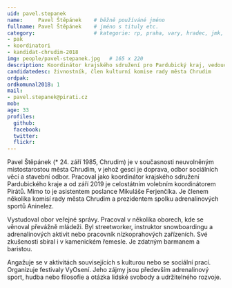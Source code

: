 ```yaml
---
uid: pavel.stepanek
name:     Pavel Štěpánek  	# běžně používáné jméno
fullname: Pavel Štěpánek  	# jméno s tituly etc.
category:                 	# kategorie: rp, praha, vary, hradec, jmk, senat
- pak
- koordinatori
- kandidat-chrudim-2018
img: people/pavel-stepanek.jpg   # 165 x 220
description: Koordinátor krajského sdružení pro Pardubický kraj, vedoucím krajského mediálního doboru Pirátů a asistent poslance # kratký popis, max 160 znaků
candidatedesc: živnostník, člen kulturní komise rady města Chrudim
ordpak: 
ordkomunal2018: 1
mail:
- pavel.stepanek@pirati.cz
mob:			  
age: 33
profiles:
  github:                 
  facebook: 		  
  twitter: 		  
  flickr:     		  
---
```


Pavel Štěpánek (* 24. září 1985, Chrudim) je v současnosti neuvolněným místostarostou města Chrudim, v jehož gesci je doprava, odbor sociálních věcí a stavební odbor. Pracoval jako koordinátor krajského sdružení Pardubického kraje a od září 2019 je celostátním volebním koordinátorem Pirátů. Mimo to je asistentem poslance Mikuláše Ferjenčíka. Je členem několika komisí rady města Chrudim a prezidentem spolku adrenalinových sportů Aninelez.

Vystudoval obor veřejné správy. Pracoval v několika oborech, kde se věnoval převážně mládeži. Byl streetworker, instruktor snowboardingu a adrenalinových aktivit nebo pracovník nízkoprahových zařízeních. Své zkušenosti sbíral i v kamenickém řemesle. Je zdatným barmanem a baristou. 

Angažuje se v aktivitách souvisejících s kulturou nebo se sociální prací. Organizuje festivaly VyOsení. Jeho zájmy jsou především adrenalinový sport, hudba nebo filosofie a otázka lidské svobody a udržitelného rozvoje.
